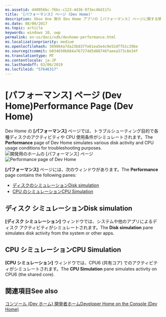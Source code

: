 ```yaml
---
ms.assetid: d40056bc-76bc-c123-4d36-973ec46d11fc
title: '[パフォーマンス] ページ (Dev Home)'
description: Xbox One 用の Dev Home アプリの [パフォーマンス] ページに関する情報を提供します。
ms.date: 08/09/2017
ms.topic: article
keywords: windows 10, uwp
permalink: en-us/docs/xdk/devhome-performance.html
ms.localizationpriority: medium
ms.openlocfilehash: 589084a7da23b037fe61ea5e4c9e52dffb1c29be
ms.sourcegitcommit: b034650b684a767274d5d88746faeea373c8e34f
ms.translationtype: MT
ms.contentlocale: ja-JP
ms.lasthandoff: 03/06/2019
ms.locfileid: "57646317"
---
```

# <a name="performance-page-dev-home"></a><span data-ttu-id="1d8fd-104">[パフォーマンス] ページ (Dev Home)</span><span class="sxs-lookup"><span data-stu-id="1d8fd-104">Performance Page (Dev Home)</span></span>
   
  
<span data-ttu-id="1d8fd-105">Dev Home の **[パフォーマンス]** ページでは、トラブルシューティング目的で各種ディスクのアクティビティや CPU 使用条件がシミュレートされます。</span><span class="sxs-lookup"><span data-stu-id="1d8fd-105">The **Performance** page of Dev Home simulates various disk activity and CPU usage conditions for troubleshooting purposes.</span></span>   
 <span data-ttu-id="1d8fd-106">![開発用のホームの [パフォーマンス] ページ](images/devhome_performance.png)</span><span class="sxs-lookup"><span data-stu-id="1d8fd-106">![Performance page of Dev Home](images/devhome_performance.png)</span></span>   
  
<span data-ttu-id="1d8fd-107">**[パフォーマンス]** ページには、次のウィンドウがあります。</span><span class="sxs-lookup"><span data-stu-id="1d8fd-107">The **Performance** page contains the following panes:</span></span>   
 
   *  [<span data-ttu-id="1d8fd-108">ディスクのシミュレーション</span><span class="sxs-lookup"><span data-stu-id="1d8fd-108">Disk simulation</span></span>](#ID4EEB)  
   *  [<span data-ttu-id="1d8fd-109">CPU のシミュレーション</span><span class="sxs-lookup"><span data-stu-id="1d8fd-109">CPU Simulation</span></span>](#ID4EOB)  

 
<a id="ID4EEB"></a>

   

## <a name="disk-simulation"></a><span data-ttu-id="1d8fd-110">ディスク シミュレーション</span><span class="sxs-lookup"><span data-stu-id="1d8fd-110">Disk simulation</span></span>  
   
  
<span data-ttu-id="1d8fd-111">**[ディスク シミュレーション]** ウィンドウでは、システムや他のアプリによるディスク アクティビティがシミュレートされます。</span><span class="sxs-lookup"><span data-stu-id="1d8fd-111">The **Disk simulation** pane simulates disk activity from the system or other apps.</span></span>   
  
<a id="ID4EOB"></a>

   

## <a name="cpu-simulation"></a><span data-ttu-id="1d8fd-112">CPU シミュレーション</span><span class="sxs-lookup"><span data-stu-id="1d8fd-112">CPU Simulation</span></span>  
   
  
<span data-ttu-id="1d8fd-113">**[CPU シミュレーション]** ウィンドウでは、CPU6 (共有コア) でのアクティビティがシミュレートされます。</span><span class="sxs-lookup"><span data-stu-id="1d8fd-113">The **CPU Simulation** pane simulates activity on CPU6 (the shared core).</span></span>   
  
<a id="ID4EYB"></a>

   

## <a name="see-also"></a><span data-ttu-id="1d8fd-114">関連項目</span><span class="sxs-lookup"><span data-stu-id="1d8fd-114">See also</span></span>  
 [<span data-ttu-id="1d8fd-115">コンソール (Dev ホーム) 開発者ホーム</span><span class="sxs-lookup"><span data-stu-id="1d8fd-115">Developer Home on the Console (Dev Home)</span></span>](dev-home.md)

  